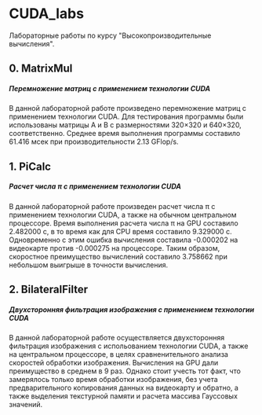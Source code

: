 # CUDA_labs
Лабораторные работы по курсу "Высокопроизводительные вычисления".

##    0. MatrixMul
##### Перемножение матриц с применением технологии CUDA
В данной лабораторной работе произведено перемножение матриц с применением технологии CUDA.
Для тестирования программы были использованы матрицы A и B с размерностями 320×320 и 640×320, соответственно. Среднее время выполнения программы составило 61.416 мсек при производительности 2.13 GFlop/s. 

##    1. PiCalc
##### Расчет числа π с применением технологии CUDA
В данной лабораторной работе произведен расчет числа π с применением технологии CUDA, а также на обычном центральном процессоре.
Время выполнения расчета числа π на GPU составило 2.482000 с, в то время как для CPU время составило 9.329000 с. Одновременно с этим ошибка вычисления составила -0.000202 на видеокарте против -0.000275 на процессоре. Таким образом, скоростное преимущество вычислений составило 3.758662 при небольшом выигрыше в точности вычисления. 

##    2. BilateralFilter
##### Двухсторонняя фильтрация изображения с применением технологии CUDA
В данной лабораторной работе осуществляется двухсторонняя фильтрация изображения с испольованием технологии CUDA, а также на центральном процессоре, в целях сравненительного анализа скоростей обработки изображения.
Вычисления на GPU дали преимущество в среднем в 9 раз. Однако стоит учесть тот факт, что замерялось только время обработки изображения, без учета предварительного копирования данных на видеокарту и обратно, а также выделения текстурной памяти и расчета массива Гауссовых значений. 
